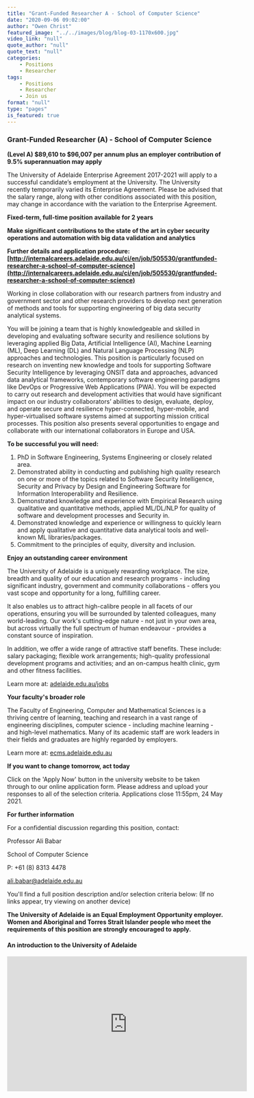 ```yaml
---
title: "Grant-Funded Researcher A - School of Computer Science"
date: "2020-09-06 09:02:00"
author: "Owen Christ"
featured_image: "../../images/blog/blog-03-1170x600.jpg"
video_link: "null"
quote_author: "null"
quote_text: "null"
categories: 
    - Positions
    - Researcher
tags: 
    - Positions
    - Researcher
    - Join us
format: "null"
type: "pages"
is_featured: true
---
```



### Grant-Funded Researcher (A) - School of Computer Science

**(Level A) $89,610 to $96,007 per annum plus an employer contribution of 9.5% superannuation may apply**

The University of Adelaide Enterprise Agreement 2017-2021 will apply to a successful candidate’s employment at the University.  The University recently temporarily varied its Enterprise Agreement.  Please be advised that the salary range, along with other conditions associated with this position, may change in accordance with the variation to the Enterprise Agreement.

**Fixed-term, full-time position available for 2 years**

**Make significant contributions to the state of the art in cyber security operations and automation with big data validation and analytics**

**Further details and application procedure: [http://internalcareers.adelaide.edu.au/ci/en/job/505530/grantfunded-researcher-a-school-of-computer-science](http://internalcareers.adelaide.edu.au/ci/en/job/505530/grantfunded-researcher-a-school-of-computer-science)**

Working in close collaboration with our research partners from industry and government sector and other research providers to develop next generation of methods and tools for supporting engineering of big data security analytical systems.

You will be joining a team that is highly knowledgeable and skilled in developing and evaluating software security and resilience solutions by leveraging applied Big Data, Artificial Intelligence (AI), Machine Learning (ML), Deep Learning (DL) and Natural Language Processing (NLP) approaches and technologies. This position is particularly focused on research on inventing new knowledge and tools for supporting Software Security Intelligence by leveraging ONSIT data and approaches, advanced data analytical frameworks, contemporary software engineering paradigms like DevOps or Progressive Web Applications (PWA). You will be expected to carry out research and development activities that would have significant impact on our industry collaborators’ abilities to design, evaluate, deploy, and operate secure and resilience hyper-connected, hyper-mobile, and hyper-virtualised software systems aimed at supporting mission critical processes. This position also presents several opportunities to engage and collaborate with our international collaborators in Europe and USA.

**To be successful you will need:**

1. PhD in Software Engineering, Systems Engineering or closely related area.
2. Demonstrated ability in conducting and publishing high quality research on one or more of the topics related to Software Security Intelligence, Security and Privacy by Design and Engineering Software for Information Interoperability and Resilience.
3. Demonstrated knowledge and experience with Empirical Research using qualitative and quantitative methods, applied ML/DL/NLP for quality of software and development processes and Security in.
4. Demonstrated knowledge and experience or willingness to quickly learn and apply qualitative and quantitative data analytical tools and well-known ML libraries/packages.
5. Commitment to the principles of equity, diversity and inclusion.


**Enjoy an outstanding career environment**

The University of Adelaide is a uniquely rewarding workplace. The size, breadth and quality of our education and research programs - including significant industry, government and community collaborations - offers you vast scope and opportunity for a long, fulfilling career.

It also enables us to attract high-calibre people in all facets of our operations, ensuring you will be surrounded by talented colleagues, many world-leading. Our work's cutting-edge nature - not just in your own area, but across virtually the full spectrum of human endeavour - provides a constant source of inspiration.

In addition, we offer a wide range of attractive staff benefits. These include: salary packaging; flexible work arrangements; high-quality professional development programs and activities; and an on-campus health clinic, gym and other fitness facilities.

Learn more at: [adelaide.edu.au/jobs](adelaide.edu.au/jobs)

**Your faculty's broader role**

The Faculty of Engineering, Computer and Mathematical Sciences is a thriving centre of learning, teaching and research in a vast range of engineering disciplines, computer science - including machine learning - and high-level mathematics. Many of its academic staff are work leaders in their fields and graduates are highly regarded by employers.

Learn more at: [ecms.adelaide.edu.au](ecms.adelaide.edu.au)

**If you want to change tomorrow, act today**

Click on the 'Apply Now' button in the university website to be taken through to our online application form. Please address and upload your responses to all of the selection criteria. Applications close 11:55pm, 24 May 2021.

**For further information**

For a confidential discussion regarding this position, contact:

Professor Ali Babar

School of Computer Science

P: +61 (8) 8313 4478

<ali.babar@adelaide.edu.au> 

You'll find a full position description and/or selection criteria below: (If no links appear, try viewing on another device)

**The University of Adelaide is an Equal Employment Opportunity employer. Women and Aboriginal and Torres Strait Islander people who meet the requirements of this position are strongly encouraged to apply.**


#### An introduction to the University of Adelaide

<iframe width="560" height="315" src="https://www.youtube.com/embed/aF9vyPytuzQ" frameborder="0" allow="accelerometer; autoplay; encrypted-media; gyroscope; picture-in-picture" allowfullscreen></iframe>